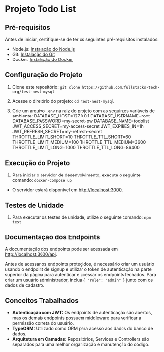 # Projeto Todo List

## Pré-requisitos

Antes de iniciar, certifique-se de ter os seguintes pré-requisitos instalados:

- Node.js: [Instalação do Node.js](https://nodejs.org/)
- Git: [Instalação do Git](https://git-scm.com/)
- Docker: [Instalação do Docker](https://www.docker.com/)

## Configuração do Projeto

1. Clone este repositório:
`git clone https://github.com/fullstacks-tech-org/test-nest-mysql`

2. Acesse o diretório do projeto:
`cd test-nest-mysql`

3. Crie um arquivo `.env` na raiz do projeto com as seguintes variáveis de ambiente:
DATABASE_HOST=127.0.0.1
DATABASE_USERNAME=root
DATABASE_PASSWORD=my-secret-pw
DATABASE_NAME=todolist
JWT_ACCESS_SECRET=my-access-secret
JWT_EXPIRES_IN=1h
JWT_REFRESH_SECRET=my-refresh-secret
THROTTLE_LIMIT_SHORT=10
THROTTLE_TTL_SHORT=60
THROTTLE_LIMIT_MEDIUM=100
THROTTLE_TTL_MEDIUM=3600
THROTTLE_LIMIT_LONG=1000
THROTTLE_TTL_LONG=86400

## Execução do Projeto

1. Para iniciar o servidor de desenvolvimento, execute o seguinte comando:
`docker-compose up`

- O servidor estará disponível em [http://localhost:3000](http://localhost:3000).

## Testes de Unidade

1. Para executar os testes de unidade, utilize o seguinte comando:
`npm test`

## Documentação dos Endpoints

A documentação dos endpoints pode ser acessada em [http://localhost:3000/api](http://localhost:3000/api).

Antes de acessar os endpoints protegidos, é necessário criar um usuário usando o endpoint de signup e utilizar o token de autenticação na parte superior da página para autenticar e acessar os endpoints fechados. Para criar um usuário administrador, inclua `{ "role": "admin" }` junto com os dados de cadastro.

## Conceitos Trabalhados

- **Autenticação com JWT:** Os endpoints de autenticação são abertos, mas os demais endpoints possuem middleware para verificar a permissão correta do usuário.
- **TypeORM:** Utilizado como ORM para acesso aos dados do banco de dados.
- **Arquitetura em Camadas:** Repositórios, Services e Controllers são separados para uma melhor organização e manutenção do código.
